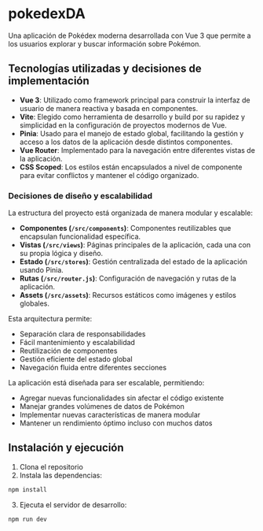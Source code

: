 # pokedexDA

Una aplicación de Pokédex moderna desarrollada con Vue 3 que permite a los usuarios explorar y buscar información sobre Pokémon.

## Tecnologías utilizadas y decisiones de implementación

- **Vue 3**: Utilizado como framework principal para construir la interfaz de usuario de manera reactiva y basada en componentes.
- **Vite**: Elegido como herramienta de desarrollo y build por su rapidez y simplicidad en la configuración de proyectos modernos de Vue.
- **Pinia**: Usado para el manejo de estado global, facilitando la gestión y acceso a los datos de la aplicación desde distintos componentes.
- **Vue Router**: Implementado para la navegación entre diferentes vistas de la aplicación.
- **CSS Scoped**: Los estilos están encapsulados a nivel de componente para evitar conflictos y mantener el código organizado.

### Decisiones de diseño y escalabilidad

La estructura del proyecto está organizada de manera modular y escalable:

- **Componentes (`/src/components`)**: Componentes reutilizables que encapsulan funcionalidad específica.
- **Vistas (`/src/views`)**: Páginas principales de la aplicación, cada una con su propia lógica y diseño.
- **Estado (`/src/stores`)**: Gestión centralizada del estado de la aplicación usando Pinia.
- **Rutas (`/src/router.js`)**: Configuración de navegación y rutas de la aplicación.
- **Assets (`/src/assets`)**: Recursos estáticos como imágenes y estilos globales.

Esta arquitectura permite:
- Separación clara de responsabilidades
- Fácil mantenimiento y escalabilidad
- Reutilización de componentes
- Gestión eficiente del estado global
- Navegación fluida entre diferentes secciones

La aplicación está diseñada para ser escalable, permitiendo:
- Agregar nuevas funcionalidades sin afectar el código existente
- Manejar grandes volúmenes de datos de Pokémon
- Implementar nuevas características de manera modular
- Mantener un rendimiento óptimo incluso con muchos datos

## Instalación y ejecución

1. Clona el repositorio
2. Instala las dependencias:
```bash
npm install
```
3. Ejecuta el servidor de desarrollo:
```bash
npm run dev
```


